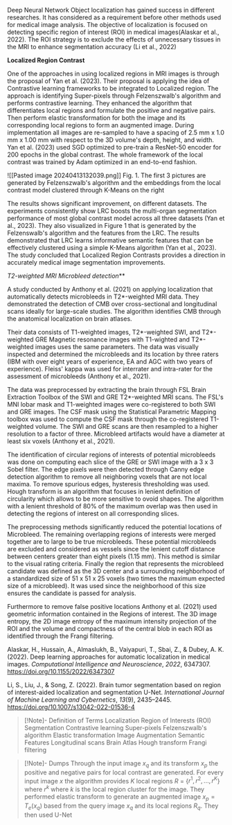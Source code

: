 
Deep Neural Network Object localization has gained success in different researches. It has considered as a requirement before other methods used for medical image analysis. The objective of localization is focused on detecting specific region of interest (ROI) in medical images(Alaskar et al., 2022). The ROI strategy is to exclude the effects of unnecessary tissues in the MRI to enhance segmentation accuracy (Li et al., 2022)

**Localized Region Contrast**

One of the approaches in using localized regions in MRI images is through the proposal of Yan et al. (2023). Their proposal is applying the idea of Contrastive learning frameworks to be integrated to Localized region. The approach is identifying Super-pixels through Felzenszwalb's algorithm and performs contrastive learning. They enhanced the algorithm that differentiates local regions and formulate the positive and negative pairs. Then perform elastic transformation for both the image and its corresponding local regions to form an augmented image. During implementation all images are re-sampled to have a spacing of 2.5 mm x 1.0 mm x 1.00 mm with respect to the 3D volume's depth, height, and width. Yan et al. (2023) used SGD optimized to pre-train a ResNet-50 encoder for 200 epochs in the global contrast. The whole framework of the local contrast was trained by Adam optimized in an end-to-end fashion. 

![[Pasted image 20240413132039.png]]
Fig. 1. The first 3 pictures are generated by Felzenszwalb's algorithm and the embeddings from the local contrast model clustered through K-Means on the right

The results shows significant improvement, on different datasets. The experiments consistently show LRC boosts the multi-organ segmentation performance of most global contrast model across all three datasets (Yan et al., 2023). They also visualized in Figure 1 that is generated by the Felzenswalb's algorithm and the features from the LRC. The results demonstrated that LRC learns informative semantic features that can be effectively clustered using a simple K-Means algorithm (Yan et al., 2023). The study concluded that Localized Region Contrasts provides a direction in accurately medical image segmentation improvements. 

**T2*-weighted MRI Microbleed detection***

A study conducted by Anthony et al. (2021) on applying localization that automatically detects microbleeds in T2*-weighted MRI data. They demonstrated the detection of CMB over cross-sectional and longitudinal scans ideally for large-scale studies. The algorithm identifies CMB through the anatomical localization on brain atlases. 

Their data consists of T1-weighted images, T2*-weighted  SWI, and T2*-weighted GRE Magnetic resonance images with T1-wighted and T2*-weighted images uses the same parameters. The data was visually inspected and determined the microbleeds and its location by three raters (IBM with over eight years of experience, EA and AGC with two years of experience). Fleiss' kappa was used for interrater and intra-rater for the assessment of microbleeds (Anthony et al., 2021). 

The data was preprocessed by extracting the brain through FSL Brain Extraction Toolbox of the SWI and GRE T2*-weighted MRI scans. The FSL's MNI lobar mask and T1-weighted images were co-registered to both SWI and GRE images. The CSF mask using the Statistical Parametric Mapping toolbox was used to compute the CSF mask through the co-registered T1-weighted volume. The SWI and GRE scans are then resampled to a higher resolution to a factor of three. Microbleed artifacts would have a diameter at least six voxels (Anthony et al., 2021). 

The identification of circular regions of interests of potential microbleeds was done on computing each slice of the GRE or SWI image with a 3 x 3 Sobel filter. The edge pixels were then detected through Canny edge detection algorithm to remove all neighboring voxels that are not local maxima. To remove spurious edges, hysteresis thresholding was used. Hough transform is an algorithm that focuses in lenient definition of circularity which allows to be more sensitive to ovoid shapes. The algorithm with a lenient threshold of 80% of the maximum overlap was then used in detecting the regions of interest on all corresponding slices. 

The preprocessing methods significantly reduced the potential locations of Microbleed. The remaining overlapping regions of interests were merged together are to large to be true microbleeds. These potential microbleeds are excluded and considered as vessels since the lenient cutoff distance between centers greater than eight pixels (1.15 mm). This method is similar to the visual rating criteria. Finally the region that represents the microbleed candidate was defined as the 3D center and a surrounding neighborhood of a standardized size of 51 x 51 x 25 voxels (two times the maximum expected size of a microbleed). It was used since the neighborhood of this size ensures the candidate is passed for analysis. 

Furthermore to remove false positive locations Anthony et al. (2021) used geometric information contained in the Regions of interest. The 3D image entropy, the 2D image entropy of the maximum intensity projection of the ROI and the volume and compactness of the central blob in each ROI as identified through the Frangi filtering.  


Alaskar, H., Hussain, A., Almaslukh, B., Vaiyapuri, T., Sbai, Z., & Dubey, A. K. (2022). Deep learning approaches for automatic localization in medical images. _Computational Intelligence and Neuroscience_, _2022_, 6347307. https://doi.org/10.1155/2022/6347307

Li, S., Liu, J., & Song, Z. (2022). Brain tumor segmentation based on region of interest-aided localization and segmentation U-Net. _International Journal of Machine Learning and Cybernetics_, _13_(9), 2435–2445. https://doi.org/10.1007/s13042-022-01536-4


>[!Note]- Definition of Terms
>Localization
>Region of Interests (ROI)
>Segmentation
>Contrastive learning
> Super-pixels 
> Felzenszwalb's algorithm
> Elastic transformation
> Image Augmentation
> Semantic Features
> Longitudinal scans
> Brain Atlas
> Hough transform
> Frangi filtering

>[!Note]- Dumps 
>Through the input image $x_q$ and its transform $x_p$ the positive and negative pairs for local contrast are generated. For every input image $x$ the algorithm provides $K$ local regions $R$ = {$r^1, r^2,...,r^K$} where $r^k$ where $k$ is the local region cluster for the image. They performed elastic transform to generate an augmented image $x_p = T_e(x_q)$ based from the query image $x_q$ and its local regions $R_q$. They then used U-Net 




